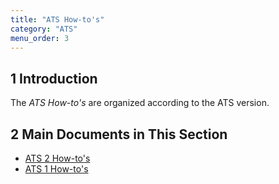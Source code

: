 ```yaml
---
title: "ATS How-to's"
category: "ATS"
menu_order: 3
---
```


## 1 Introduction

The *ATS How-to's* are organized according to the ATS version.

## 2 Main Documents in This Section

* [ATS 2 How-to's](ht-two)
* [ATS 1 How-to's](ht-one)
